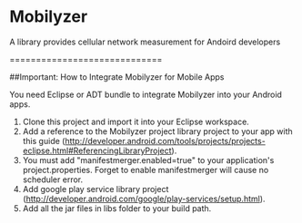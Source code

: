 Mobilyzer
=========

A library provides cellular network measurement for Andoird developers

=============================

##Important: How to Integrate Mobilyzer for Mobile Apps

You need Eclipse or ADT bundle to integrate Mobilyzer into your Android apps.

1. Clone this project and import it into your Eclipse workspace.
2. Add a reference to the Mobilyzer project library project to your app with this guide (http://developer.android.com/tools/projects/projects-eclipse.html#ReferencingLibraryProject). 
3. You must add "manifestmerger.enabled=true" to your application's project.properties. Forget to enable manifestmerger will cause no scheduler error.
4. Add  google play service library project (http://developer.android.com/google/play-services/setup.html).
5. Add all the jar files in libs folder to your build path.
